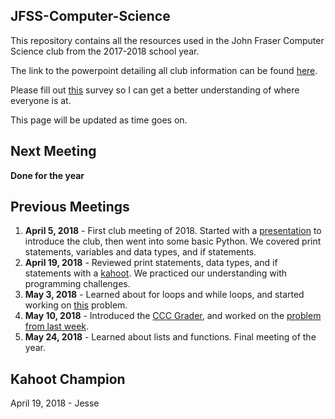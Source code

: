 JFSS-Computer-Science
---
This repository contains all the resources used in the John Fraser Computer Science club from the 2017-2018 school year. 

The link to the powerpoint detailing all club information can be found [here](https://goo.gl/uJyiEY).

Please fill out [this](https://drive.google.com/open?id=1ZNMRf6A26U0Sfcl_VRzdBuAz0KSdBCMS4lb1doAzk2k) survey so I can get a better understanding of where everyone is at.

This page will be updated as time goes on.

Next Meeting
---
**Done for the year**

Previous Meetings
---
1. **April 5, 2018** - First club meeting of 2018. Started with a [presentation](https://goo.gl/uJyiEY) to introduce the club, then went into some basic Python. We covered print statements, variables and data types, and if statements.
2. **April 19, 2018** - Reviewed print statements, data types, and if statements with a [kahoot](https://play.kahoot.it/#/k/b2dda093-b51d-4a3d-bda2-eb81705a13b2). We practiced our understanding with programming challenges.
3. **May 3, 2018** - Learned about for loops and while loops, and started working on [this](http://www.cemc.uwaterloo.ca/contests/computing/2017/stage%201/juniorEF.pdf#page=3) problem.
4. **May 10, 2018** - Introduced the [CCC Grader](http://cccgrader.com/), and worked on the [problem from last week](http://www.cemc.uwaterloo.ca/contests/computing/2017/stage%201/juniorEF.pdf#page=3).
5. **May 24, 2018** - Learned about lists and functions. Final meeting of the year.

Kahoot Champion
---
April 19, 2018 - Jesse

